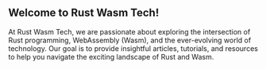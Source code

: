 ## Welcome to Rust Wasm Tech!

At Rust Wasm Tech, we are passionate about exploring the intersection of Rust programming, WebAssembly (Wasm), and the ever-evolving world of technology. Our goal is to provide insightful articles, tutorials, and resources to help you navigate the exciting landscape of Rust and Wasm.
